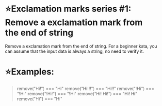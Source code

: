 # :star:Exclamation marks series #1: Remove a exclamation mark from the end of string

Remove a exclamation mark from the end of string. For a beginner kata, you can assume that the input data is always a string, no need to verify it.


# :star:Examples:


> remove("Hi!") === "Hi"
> remove("Hi!!!") === "Hi!!"
> remove("!Hi") === "!Hi"
> remove("!Hi!") === "!Hi"
> remove("Hi! Hi!") === "Hi! Hi"
> remove("Hi") === "Hi"
